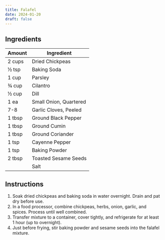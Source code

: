 ```yaml
---
title: Falafel
date: 2024-01-20
draft: false
---
```


## Ingredients

| Amount | Ingredient             |
|--------|------------------------|
| 2 cups | Dried Chickpeas        |
| ½ tsp  | Baking Soda            |
| 1 cup  | Parsley                |
| ¾ cup  | Cilantro               |
| ½ cup  | Dill                   |
| 1 ea   | Small Onion, Quartered |
| 7-8    | Garlic Cloves, Peeled  |
| 1 tbsp | Ground Black Pepper    |
| 1 tbsp | Ground Cumin           |
| 1 tbsp | Ground Coriander       |
| 1 tsp  | Cayenne Pepper         |
| 1 tsp  | Baking Powder          |
| 2 tbsp | Toasted Sesame Seeds   |
|        | Salt                   |

## Instructions

1. Soak dried chickpeas and baking soda in water overnight. Drain and pat dry before use.
2. In a food processor, combine chickpeas, herbs, onion, garlic, and spices. Process until well combined.
3. Transfer mixture to a container, cover tightly, and refrigerate for at least 1 hour (up to overnight).
4. Just before frying, stir baking powder and sesame seeds into the falafel mixture.
